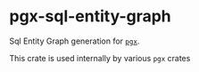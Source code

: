 # pgx-sql-entity-graph

Sql Entity Graph generation for [`pgx`](https://crates.io/crates/pgx/).

This crate is used internally by various `pgx` crates